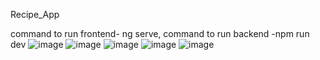 Recipe_App

command to run frontend- ng serve,
command to run backend -npm run dev
![image](https://github.com/user-attachments/assets/bbdf128b-3624-4d7d-95ad-485472757648)
![image](https://github.com/user-attachments/assets/cc7d8fbd-1151-4819-b9e2-c15d8a835280)
![image](https://github.com/user-attachments/assets/0497fa52-0bd5-4a7b-811b-b3cb13a421bc)
![image](https://github.com/user-attachments/assets/764036c2-8dd2-4b16-bebc-3bd40e7ab350)
![image](https://github.com/user-attachments/assets/b4ff06df-3e46-4592-a1e5-179bdbcc8ffb)




